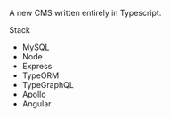 A new CMS written entirely in Typescript.

Stack

- MySQL
- Node
- Express
- TypeORM
- TypeGraphQL
- Apollo
- Angular